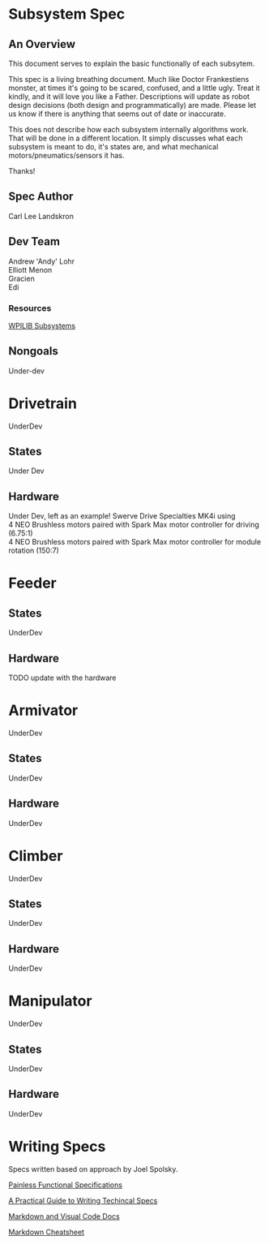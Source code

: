 # Subsystem Spec
## An Overview
This document serves to explain the basic functionally of each subsytem. 

This spec is a living breathing document. Much like Doctor Frankestiens monster, at times it's going to be scared, confused, and a little ugly. Treat it kindly, and it will love you like a Father. Descriptions will update as robot design decisions (both design and programmatically) are made. Please let us know if there is anything that seems out of date or inaccurate.

This does not describe how each subsystem internally algorithms work. That will be done in a different location. It simply discusses what each subsystem is meant to do, it's states are, and what mechanical motors/pneumatics/sensors it has.

Thanks!
 

## Spec Author
Carl Lee Landskron

## Dev Team
Andrew 'Andy' Lohr </br>
Elliott Menon </br>
Gracien </br>
Edi

### Resources
[WPILIB Subsystems](https://docs.wpilib.org/en/stable/docs/software/commandbased/subsystems.html)


## Nongoals
Under-dev

# Drivetrain
UnderDev

## States
Under Dev 

## Hardware
Under Dev, left as an example!
Swerve Drive Specialties MK4i using </br>
4 NEO Brushless motors paired with Spark Max motor controller for driving (6.75:1) </br>
4 NEO Brushless motors paired with Spark Max motor controller for module rotation (150:7)

# Feeder
## States
UnderDev

## Hardware
TODO update with the hardware

# Armivator
UnderDev

## States
UnderDev

## Hardware
UnderDev
# Climber
UnderDev


## States
UnderDev

## Hardware
UnderDev

# Manipulator
UnderDev

## States
UnderDev

## Hardware
UnderDev




# Writing Specs
Specs written based on approach by Joel Spolsky.

[Painless Functional Specifications](https://www.joelonsoftware.com/2000/10/02/painless-functional-specifications-part-1-why-bother/)

[A Practical Guide to Writing Techincal Specs](https://stackoverflow.blog/2020/04/06/a-practical-guide-to-writing-technical-specs/)

[Markdown and Visual Code Docs](https://code.visualstudio.com/docs/languages/markdown)

[Markdown Cheatsheet](https://github.com/adam-p/markdown-here/wiki/Markdown-Cheatsheet#links)